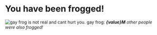 <!-- Copyright (c) 2023-2024 Pridecraft Studios & contributors
	 SPDX-License-Identifier: CC-BY-SA-4.0
	 https://git.pridecraft.gay/website/blob/HEAD/LICENSE-CC-BY-SA-4.0 -->
<script lang="ts">
let value = Math.floor(Math.random() * 999) + 1;
</script>

# You have been frogged!

![gay frog is not real and cant hurt you. gay frog:](/assets/frog.avif)
**_{value}M_** _other people were also frogged!_
